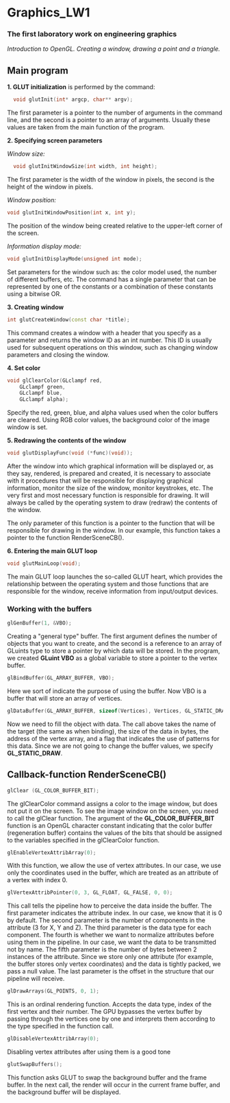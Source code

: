 <h1>Graphics_LW1</h1>
<h3>The first laboratory work on engineering graphics</h3>
<i>Introduction to OpenGL. Creating a window, drawing a point and a triangle.</i>

<h2>Main program</h2>

**1. GLUT initialization**
is performed by the command:
```cpp
  void glutInit(int* argcp, char** argv);
```
The first parameter is a pointer to the number of arguments in the command line, and the second is a pointer to an array of arguments. Usually these values are taken from the main function of the program.

**2. Specifying screen parameters**

_Window size:_

```cpp
  void glutInitWindowSize(int width, int height);
```
The first parameter is the width of the window in pixels, the second is the height of the window in pixels.

_Window position:_
```cpp
void glutInitWindowPosition(int x, int y); 
```
The position of the window being created relative to the upper-left corner of the screen. 

_Information display mode:_
```cpp
void glutInitDisplayMode(unsigned int mode);
```
Set parameters for the window such as: the color model used, the number of different buffers, etc. The command has a single parameter that can be represented by one of the constants or a combination of these constants using a bitwise OR.

**3. Creating window**
```cpp
int glutCreateWindow(const char *title);  
```
This command creates a window with a header that you specify as a parameter and returns the window ID as an int number. This ID is usually used for subsequent operations on this window, such as changing window parameters and closing the window.

**4. Set color**
```cpp
void glClearColor(GLclampf red,
 	GLclampf green,
 	GLclampf blue,
 	GLclampf alpha);
```
Specify the red, green, blue, and alpha values used when the color buffers are cleared. Using RGB color values, the background color of the image window is set.

**5. Redrawing the contents of the window**
```cpp
void glutDisplayFunc(void (*func)(void));
```
After the window into which graphical information will be displayed or, as they say, rendered, is prepared and created, it is necessary to associate with it procedures that will be responsible for displaying graphical information, monitor the size of the window, monitor keystrokes, etc. The very first and most necessary function is responsible for drawing. It will always be called by the operating system to draw (redraw) the contents of the window.

The only parameter of this function is a pointer to the function that will be responsible for drawing in the window. In our example, this function takes a pointer to the function RenderSceneCB().

**6. Entering the main GLUT loop**
```cpp
void glutMainLoop(void);
```
The main GLUT loop launches the so-called GLUT heart, which provides the relationship between the operating system and those functions that are responsible for the window, receive information from input/output devices.

<h3>Working with the buffers</h3>

```cpp
glGenBuffer(1, &VBO);
```
Creating a "general type" buffer. The first argument defines the number of objects that you want to create, and the second is a reference to an array of GLuints type to store a pointer by which data will be stored. In the program, we created **GLuint VBO** as a global variable to store a pointer to the vertex buffer.

```cpp
glBindBuffer(GL_ARRAY_BUFFER, VBO);
```
Here we sort of indicate the purpose of using the buffer. Now VBO is a buffer that will store an array of vertices.

```cpp
glDataBuffer(GL_ARRAY_BUFFER, sizeof(Vertices), Vertices, GL_STATIC_DRAW);
```
Now we need to fill the object with data. The call above takes the name of the target (the same as when binding), the size of the data in bytes, the address of the vertex array, and a flag that indicates the use of patterns for this data. Since we are not going to change the buffer values, we specify **GL_STATIC_DRAW**.

<h2>Callback-function RenderSceneCB()</h2>

```cpp
glClear (GL_COLOR_BUFFER_BIT); 
```
The glClearColor command assigns a color to the image window, but does not put it on the screen. To see the image window on the screen, you need to call the glClear function. The argument of the **GL_COLOR_BUFFER_BIT** function is an OpenGL character constant indicating that the color buffer (regeneration buffer) contains the values of the bits that should be assigned to the variables specified in the glClearColor function.

```cpp
glEnableVertexAttribArray(0);  
```
With this function, we allow the use of vertex attributes. In our case, we use only the coordinates used in the buffer, which are treated as an attribute of a vertex with index 0.

```cpp
glVertexAttribPointer(0, 3, GL_FLOAT, GL_FALSE, 0, 0); 
```
This call tells the pipeline how to perceive the data inside the buffer. The first parameter indicates the attribute index. In our case, we know that it is 0 by default. The second parameter is the number of components in the attribute (3 for X, Y and Z). The third parameter is the data type for each component. The fourth is whether we want to normalize attributes before using them in the pipeline. In our case, we want the data to be transmitted not by name. The fifth parameter is the number of bytes between 2 instances of the attribute. Since we store only one attribute (for example, the buffer stores only vertex coordinates) and the data is tightly packed, we pass a null value. The last parameter is the offset in the structure that our pipeline will receive.

```cpp
glDrawArrays(GL_POINTS, 0, 1);  
```
This is an ordinal rendering function. Accepts the data type, index of the first vertex and their number. The GPU bypasses the vertex buffer by passing through the vertices one by one and interprets them according to the type specified in the function call.

```cpp
glDisableVertexAttribArray(0);   
```
Disabling vertex attributes after using them is a good tone

```cpp
glutSwapBuffers();
```
This function asks GLUT to swap the background buffer and the frame buffer. In the next call, the render will occur in the current frame buffer, and the background buffer will be displayed.
